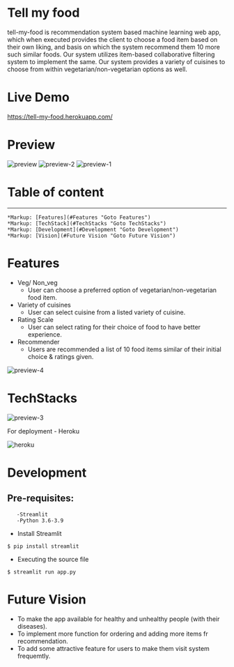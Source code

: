 # Tell my food
tell-my-food is recommendation system based machine learning web app, which when executed provides the client to choose a food item based on their own liking, and basis on which the system recommend them 10 more such similar foods. Our system utilizes item-based collaborative filtering system to implement the same. Our system provides a variety of cuisines to choose from within vegetarian/non-vegetarian options as well.

# Live Demo
https://tell-my-food.herokuapp.com/

# Preview
![preview](https://user-images.githubusercontent.com/94471257/170859302-f9b8cda8-c5dd-4d3c-b4aa-e83aca209146.png)
![preview-2](https://user-images.githubusercontent.com/94471257/170859291-ab9c8315-3050-4aeb-a672-8199a67ef57f.png)
![preview-1](https://user-images.githubusercontent.com/94471257/170859296-e9dedef2-edf7-4a63-aa07-6b1839cbc619.png)

# Table of content
------------------------
    *Markup: [Features](#Features "Goto Features")
    *Markup: [TechStack](#TechStacks "Goto TechStacks")
    *Markup: [Development](#Development "Goto Development")
    *Markup: [Vision](#Future Vision "Goto Future Vision")

# Features
- Veg/ Non_veg 
    - User can choose a preferred option of vegetarian/non-vegetarian food item.
- Variety of cuisines
    - User can select cuisine from a listed variety of cuisine.
- Rating Scale
    - User can select rating for their choice of food to have better experience.
- Recommender
    - Users are recommended a list of 10 food items similar of their initial choice & ratings given.

![preview-4](https://user-images.githubusercontent.com/94471257/170861053-f9c328c9-1713-435b-bb62-a7e36e446549.png)

# TechStacks

![preview-3](https://user-images.githubusercontent.com/94471257/170861036-5e8c51e2-0ee7-4653-8f4a-60f4e482e3f0.png)

For deployment - Heroku

![heroku](https://user-images.githubusercontent.com/94471257/170860524-615c30fc-594e-4cfc-8969-d44b29b9fa79.png)

# Development 
   ## Pre-requisites:
       -Streamlit
       -Python 3.6-3.9

  - Install Streamlit
   ```
   $ pip install streamlit
   ```
  - Executing the source file
   ```
   $ streamlit run app.py
   ```

# Future Vision
- To make the app available for healthy and unhealthy people (with their diseases).
- To implement more function for ordering and adding more items fr recommendation.
- To add some attractive feature for users to make them visit system frequemtly.






